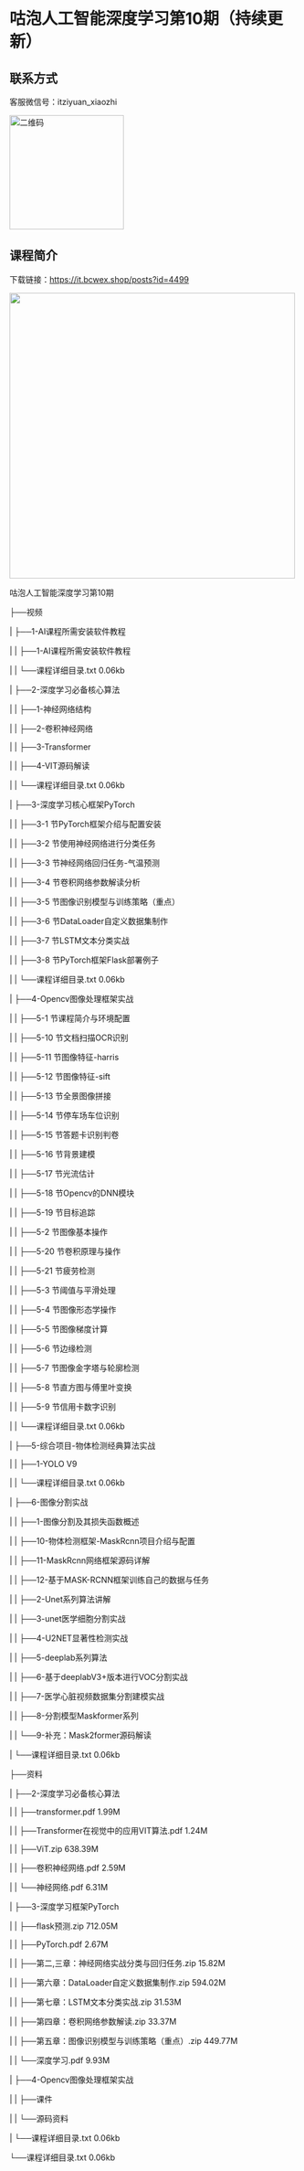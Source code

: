 # 咕泡人工智能深度学习第10期（持续更新）

## 联系方式

客服微信号：itziyuan_xiaozhi

<img src="https://ziyuanyun.oss-cn-guangzhou.aliyuncs.com/common/20240614073449/666b82192834a.jpg" width="200" height="200" alt="二维码">

## 课程简介

下载链接：https://it.bcwex.shop/posts?id=4499

<img src="https://ziyuanyun.oss-cn-guangzhou.aliyuncs.com/yun/20241011073011/6708638314ce9.jpg" width="500" alt="">

  

 

 咕泡人工智能深度学习第10期

 ├──视频

 | ├──1-AI课程所需安装软件教程

 | | ├──1-AI课程所需安装软件教程

 | | └──课程详细目录.txt 0.06kb

 | ├──2-深度学习必备核⼼算法

 | | ├──1-神经网络结构

 | | ├──2-卷积神经网络

 | | ├──3-Transformer

 | | ├──4-VIT源码解读

 | | └──课程详细目录.txt 0.06kb

 | ├──3-深度学习核心框架PyTorch

 | | ├──3-1 节PyTorch框架介绍与配置安装

 | | ├──3-2 节使用神经网络进行分类任务

 | | ├──3-3 节神经网络回归任务-气温预测

 | | ├──3-4 节卷积网络参数解读分析

 | | ├──3-5 节图像识别模型与训练策略（重点）

 | | ├──3-6 节DataLoader自定义数据集制作

 | | ├──3-7 节LSTM文本分类实战

 | | ├──3-8 节PyTorch框架Flask部署例子

 | | └──课程详细目录.txt 0.06kb

 | ├──4-Opencv图像处理框架实战

 | | ├──5-1 节课程简介与环境配置

 | | ├──5-10 节⽂档扫描OCR识别

 | | ├──5-11 节图像特征-harris

 | | ├──5-12 节图像特征-sift

 | | ├──5-13 节全景图像拼接

 | | ├──5-14 节停⻋场⻋位识别

 | | ├──5-15 节答题卡识别判卷

 | | ├──5-16 节背景建模

 | | ├──5-17 节光流估计

 | | ├──5-18 节Opencv的DNN模块

 | | ├──5-19 节⽬标追踪

 | | ├──5-2 节图像基本操作

 | | ├──5-20 节卷积原理与操作

 | | ├──5-21 节疲劳检测

 | | ├──5-3 节阈值与平滑处理

 | | ├──5-4 节图像形态学操作

 | | ├──5-5 节图像梯度计算

 | | ├──5-6 节边缘检测

 | | ├──5-7 节图像⾦字塔与轮廓检测

 | | ├──5-8 节直⽅图与傅⾥叶变换

 | | ├──5-9 节信⽤卡数字识别

 | | └──课程详细目录.txt 0.06kb

 | ├──5-综合项目-物体检测经典算法实战

 | | ├──1-YOLO V9

 | | └──课程详细目录.txt 0.06kb

 | ├──6-图像分割实战

 | | ├──1-图像分割及其损失函数概述

 | | ├──10-物体检测框架-MaskRcnn项目介绍与配置

 | | ├──11-MaskRcnn网络框架源码详解

 | | ├──12-基于MASK-RCNN框架训练自己的数据与任务

 | | ├──2-Unet系列算法讲解

 | | ├──3-unet医学细胞分割实战

 | | ├──4-U2NET显著性检测实战

 | | ├──5-deeplab系列算法

 | | ├──6-基于deeplabV3+版本进⾏VOC分割实战

 | | ├──7-医学⼼脏视频数据集分割建模实战

 | | ├──8-分割模型Maskformer系列

 | | └──9-补充：Mask2former源码解读

 | └──课程详细目录.txt 0.06kb

 ├──资料

 | ├──2-深度学习必备核心算法

 | | ├──transformer.pdf 1.99M

 | | ├──Transformer在视觉中的应用VIT算法.pdf 1.24M

 | | ├──ViT.zip 638.39M

 | | ├──卷积神经网络.pdf 2.59M

 | | └──神经网络.pdf 6.31M

 | ├──3-深度学习框架PyTorch

 | | ├──flask预测.zip 712.05M

 | | ├──PyTorch.pdf 2.67M

 | | ├──第二,三章：神经网络实战分类与回归任务.zip 15.82M

 | | ├──第六章：DataLoader自定义数据集制作.zip 594.02M

 | | ├──第七章：LSTM文本分类实战.zip 31.53M

 | | ├──第四章：卷积网络参数解读.zip 33.37M

 | | ├──第五章：图像识别模型与训练策略（重点）.zip 449.77M

 | | └──深度学习.pdf 9.93M

 | ├──4-Opencv图像处理框架实战

 | | ├──课件

 | | └──源码资料

 | └──课程详细目录.txt 0.06kb

 └──课程详细目录.txt 0.06kb

  
